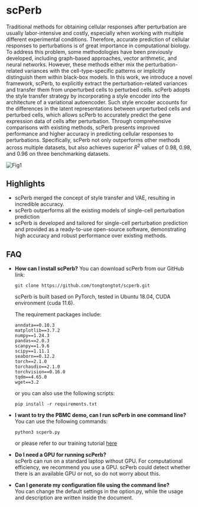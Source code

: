 # scPerb

Traditional methods for obtaining cellular responses after perturbation are usually labor-intensive and costly, especially when working with multiple different experimental conditions. Therefore, accurate prediction of cellular responses to perturbations is of great importance in computational biology. To address this problem, some methodologies have been previously developed, including graph-based approaches, vector arithmetic, and neural networks. However, these methods either mix the perturbation-related variances with the cell-type-specific patterns or implicitly distinguish them within black-box models. In this work, we introduce a novel framework, scPerb, to explicitly extract the perturbation-related variances and transfer them from unperturbed cells to perturbed cells. scPerb adopts the style transfer strategy by incorporating a style encoder into the architecture of a variational autoencoder. Such style encoder accounts for the differences in the latent representations between unperturbed cells and perturbed cells, which allows scPerb to accurately predict the gene expression data of cells after perturbation. Through comprehensive comparisons with existing methods, scPerb presents improved performance and higher accuracy in predicting cellular responses to perturbations. Specifically, scPerb not only outperforms other methods across multiple datasets, but also achieves superior $R^2$ values of $0.98$, $0.98$, and $0.96$ on three benchmarking datasets.

![Fig1](https://github.com/tongtongtot/scPerb/assets/55981482/d9732c25-dc63-49c4-9c11-92ade53c3522)


## Highlights

- scPerb merged the concept of style transfer and VAE, resulting in incredible accuracy.
- scPerb outperforms all the existing models of single-cell perturbation prediction
- scPerb is developed and tailored for single-cell perturbation prediction and provided as a ready-to-use open-source software, demonstrating high accuracy and robust performance over existing methods.

## FAQ

- **How can I install scPerb?**
    You can download scPerb from our GitHub link:

    ```
    git clone https://github.com/tongtongtot/scperb.git
    ```

    scPerb is built based on PyTorch, tested in Ubuntu 18.04, CUDA environment (cuda 11.6).        

    The requirement packages include:
    
    ```
    anndata==0.10.3
    matplotlib==3.7.2
    numpy==1.24.3
    pandas==2.0.3
    scanpy==1.9.6
    scipy==1.11.1
    seaborn==0.12.2
    torch==2.1.0
    torchaudio==2.1.0
    torchvision==0.16.0
    tqdm==4.65.0
    wget==3.2
    ```
    
    or you can also use the following scripts:
    
    ```
    pip install -r requirements.txt
    ```
    
- **I want to try the PBMC demo, can I run scPerb in one command line?**    
    You can use the following commands:

    ```
    python3 scperb.py
    ```

    or please refer to our training tutorial [here](https://github.com/tongtongtot/scperb-tutorial)

- **Do I need a GPU for running scPerb?**   
    scPerb can run on a standard laptop without GPU. For computational efficiency, we recommend you use a GPU. scPerb could detect whether there is an available GPU or not, so do not worry about this.

- **Can I generate my configuration file using the command line?**                 
    You can change the default settings in the option.py, while the usage and description are written inside the document.
